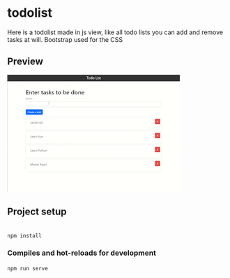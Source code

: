 # todolist

Here is a todolist made in js view, like all todo lists you can add and remove tasks at will.
Bootstrap used for the CSS


## Preview 
![](Result.gif)

## Project setup
```

npm install
```

### Compiles and hot-reloads for development
```
npm run serve
```



